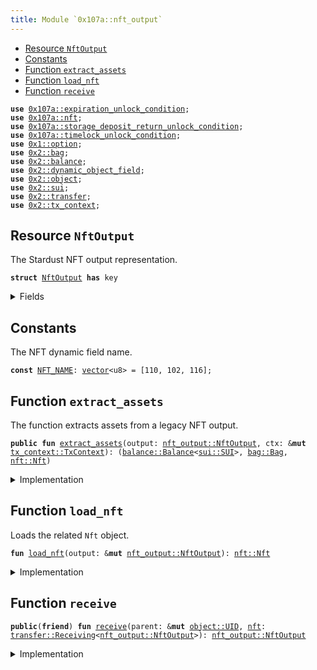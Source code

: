 ```yaml
---
title: Module `0x107a::nft_output`
---
```




-  [Resource `NftOutput`](#0x107a_nft_output_NftOutput)
-  [Constants](#@Constants_0)
-  [Function `extract_assets`](#0x107a_nft_output_extract_assets)
-  [Function `load_nft`](#0x107a_nft_output_load_nft)
-  [Function `receive`](#0x107a_nft_output_receive)


<pre><code><b>use</b> <a href="expiration_unlock_condition.md#0x107a_expiration_unlock_condition">0x107a::expiration_unlock_condition</a>;
<b>use</b> <a href="nft.md#0x107a_nft">0x107a::nft</a>;
<b>use</b> <a href="storage_deposit_return_unlock_condition.md#0x107a_storage_deposit_return_unlock_condition">0x107a::storage_deposit_return_unlock_condition</a>;
<b>use</b> <a href="timelock_unlock_condition.md#0x107a_timelock_unlock_condition">0x107a::timelock_unlock_condition</a>;
<b>use</b> <a href="../move-stdlib/option.md#0x1_option">0x1::option</a>;
<b>use</b> <a href="../sui-framework/bag.md#0x2_bag">0x2::bag</a>;
<b>use</b> <a href="../sui-framework/balance.md#0x2_balance">0x2::balance</a>;
<b>use</b> <a href="../sui-framework/dynamic_object_field.md#0x2_dynamic_object_field">0x2::dynamic_object_field</a>;
<b>use</b> <a href="../sui-framework/object.md#0x2_object">0x2::object</a>;
<b>use</b> <a href="../sui-framework/sui.md#0x2_sui">0x2::sui</a>;
<b>use</b> <a href="../sui-framework/transfer.md#0x2_transfer">0x2::transfer</a>;
<b>use</b> <a href="../sui-framework/tx_context.md#0x2_tx_context">0x2::tx_context</a>;
</code></pre>



<a name="0x107a_nft_output_NftOutput"></a>

## Resource `NftOutput`

The Stardust NFT output representation.


<pre><code><b>struct</b> <a href="nft_output.md#0x107a_nft_output_NftOutput">NftOutput</a> <b>has</b> key
</code></pre>



<details>
<summary>Fields</summary>


<dl>
<dt>
<code>id: <a href="../sui-framework/object.md#0x2_object_UID">object::UID</a></code>
</dt>
<dd>

</dd>
<dt>
<code>iota: <a href="../sui-framework/balance.md#0x2_balance_Balance">balance::Balance</a>&lt;<a href="../sui-framework/sui.md#0x2_sui_SUI">sui::SUI</a>&gt;</code>
</dt>
<dd>
 The amount of IOTA tokens held by the output.
</dd>
<dt>
<code>native_tokens: <a href="../sui-framework/bag.md#0x2_bag_Bag">bag::Bag</a></code>
</dt>
<dd>

</dd>
<dt>
<code>storage_deposit_return: <a href="../move-stdlib/option.md#0x1_option_Option">option::Option</a>&lt;<a href="storage_deposit_return_unlock_condition.md#0x107a_storage_deposit_return_unlock_condition_StorageDepositReturnUnlockCondition">storage_deposit_return_unlock_condition::StorageDepositReturnUnlockCondition</a>&gt;</code>
</dt>
<dd>

</dd>
<dt>
<code>timelock: <a href="../move-stdlib/option.md#0x1_option_Option">option::Option</a>&lt;<a href="timelock_unlock_condition.md#0x107a_timelock_unlock_condition_TimelockUnlockCondition">timelock_unlock_condition::TimelockUnlockCondition</a>&gt;</code>
</dt>
<dd>

</dd>
<dt>
<code>expiration: <a href="../move-stdlib/option.md#0x1_option_Option">option::Option</a>&lt;<a href="expiration_unlock_condition.md#0x107a_expiration_unlock_condition_ExpirationUnlockCondition">expiration_unlock_condition::ExpirationUnlockCondition</a>&gt;</code>
</dt>
<dd>

</dd>
</dl>


</details>

<a name="@Constants_0"></a>

## Constants


<a name="0x107a_nft_output_NFT_NAME"></a>

The NFT dynamic field name.


<pre><code><b>const</b> <a href="nft_output.md#0x107a_nft_output_NFT_NAME">NFT_NAME</a>: <a href="../move-stdlib/vector.md#0x1_vector">vector</a>&lt;u8&gt; = [110, 102, 116];
</code></pre>



<a name="0x107a_nft_output_extract_assets"></a>

## Function `extract_assets`

The function extracts assets from a legacy NFT output.


<pre><code><b>public</b> <b>fun</b> <a href="nft_output.md#0x107a_nft_output_extract_assets">extract_assets</a>(output: <a href="nft_output.md#0x107a_nft_output_NftOutput">nft_output::NftOutput</a>, ctx: &<b>mut</b> <a href="../sui-framework/tx_context.md#0x2_tx_context_TxContext">tx_context::TxContext</a>): (<a href="../sui-framework/balance.md#0x2_balance_Balance">balance::Balance</a>&lt;<a href="../sui-framework/sui.md#0x2_sui_SUI">sui::SUI</a>&gt;, <a href="../sui-framework/bag.md#0x2_bag_Bag">bag::Bag</a>, <a href="nft.md#0x107a_nft_Nft">nft::Nft</a>)
</code></pre>



<details>
<summary>Implementation</summary>


<pre><code><b>public</b> <b>fun</b> <a href="nft_output.md#0x107a_nft_output_extract_assets">extract_assets</a>(<b>mut</b> output: <a href="nft_output.md#0x107a_nft_output_NftOutput">NftOutput</a>, ctx: &<b>mut</b> TxContext): (Balance&lt;SUI&gt;, Bag, Nft) {
    // Load the related Nft <a href="../sui-framework/object.md#0x2_object">object</a>.
    <b>let</b> <a href="nft.md#0x107a_nft">nft</a> = <a href="nft_output.md#0x107a_nft_output_load_nft">load_nft</a>(&<b>mut</b> output);

    // Unpuck the output.
    <b>let</b> <a href="nft_output.md#0x107a_nft_output_NftOutput">NftOutput</a> {
        id: id,
        iota: <b>mut</b> iota,
        native_tokens: native_tokens,
        storage_deposit_return: <b>mut</b> storage_deposit_return,
        timelock: <b>mut</b> timelock,
        expiration: <b>mut</b> expiration
    } = output;

    // If the output <b>has</b> a timelock, then we need <b>to</b> check <b>if</b> the timelock <b>has</b> expired.
    <b>if</b> (timelock.is_some()) {
        timelock.extract().unlock(ctx);
    };

    // If the output <b>has</b> an expiration, then we need <b>to</b> check who can unlock the output.
    <b>if</b> (expiration.is_some()) {
        expiration.extract().unlock(ctx);
    };

    // If the output <b>has</b> an SDRUC, then we need <b>to</b> <b>return</b> the deposit.
    <b>if</b> (storage_deposit_return.is_some()) {
        storage_deposit_return.extract().unlock(&<b>mut</b> iota, ctx);
    };

    // Destroy the output.
    <a href="../move-stdlib/option.md#0x1_option_destroy_none">option::destroy_none</a>(timelock);
    <a href="../move-stdlib/option.md#0x1_option_destroy_none">option::destroy_none</a>(expiration);
    <a href="../move-stdlib/option.md#0x1_option_destroy_none">option::destroy_none</a>(storage_deposit_return);

    <a href="../sui-framework/object.md#0x2_object_delete">object::delete</a>(id);

    <b>return</b> (iota, native_tokens, <a href="nft.md#0x107a_nft">nft</a>)
}
</code></pre>



</details>

<a name="0x107a_nft_output_load_nft"></a>

## Function `load_nft`

Loads the related <code>Nft</code> object.


<pre><code><b>fun</b> <a href="nft_output.md#0x107a_nft_output_load_nft">load_nft</a>(output: &<b>mut</b> <a href="nft_output.md#0x107a_nft_output_NftOutput">nft_output::NftOutput</a>): <a href="nft.md#0x107a_nft_Nft">nft::Nft</a>
</code></pre>



<details>
<summary>Implementation</summary>


<pre><code><b>fun</b> <a href="nft_output.md#0x107a_nft_output_load_nft">load_nft</a>(output: &<b>mut</b> <a href="nft_output.md#0x107a_nft_output_NftOutput">NftOutput</a>): Nft {
    <a href="../sui-framework/dynamic_object_field.md#0x2_dynamic_object_field_remove">dynamic_object_field::remove</a>(&<b>mut</b> output.id, <a href="nft_output.md#0x107a_nft_output_NFT_NAME">NFT_NAME</a>)
}
</code></pre>



</details>

<a name="0x107a_nft_output_receive"></a>

## Function `receive`



<pre><code><b>public</b>(<b>friend</b>) <b>fun</b> <a href="nft_output.md#0x107a_nft_output_receive">receive</a>(parent: &<b>mut</b> <a href="../sui-framework/object.md#0x2_object_UID">object::UID</a>, <a href="nft.md#0x107a_nft">nft</a>: <a href="../sui-framework/transfer.md#0x2_transfer_Receiving">transfer::Receiving</a>&lt;<a href="nft_output.md#0x107a_nft_output_NftOutput">nft_output::NftOutput</a>&gt;): <a href="nft_output.md#0x107a_nft_output_NftOutput">nft_output::NftOutput</a>
</code></pre>



<details>
<summary>Implementation</summary>


<pre><code><b>public</b>(package) <b>fun</b> <a href="nft_output.md#0x107a_nft_output_receive">receive</a>(parent: &<b>mut</b> UID, <a href="nft.md#0x107a_nft">nft</a>: Receiving&lt;<a href="nft_output.md#0x107a_nft_output_NftOutput">NftOutput</a>&gt;) : <a href="nft_output.md#0x107a_nft_output_NftOutput">NftOutput</a> {
    <a href="../sui-framework/transfer.md#0x2_transfer_receive">transfer::receive</a>(parent, <a href="nft.md#0x107a_nft">nft</a>)
}
</code></pre>



</details>
